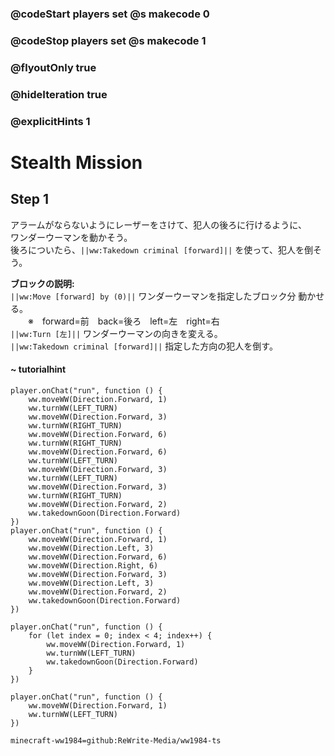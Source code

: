 ### @codeStart players set @s makecode 0
### @codeStop players set @s makecode 1

### @flyoutOnly true
### @hideIteration true
### @explicitHints 1

# Stealth Mission

## Step 1
アラームがならないようにレーザーをさけて、犯人の後ろに行けるように、  
ワンダーウーマンを動かそう。  
後ろについたら、``||ww:Takedown criminal [forward]||`` を使って、犯人を倒そう。
  
**ブロックの説明:**  
``||ww:Move [forward] by (0)||`` ワンダーウーマンを指定したブロック分 動かせる。  
　　※　forward=前　back=後ろ　left=左　right=右  
``||ww:Turn [左]||`` ワンダーウーマンの向きを変える。  
``||ww:Takedown criminal [forward]||`` 指定した方向の犯人を倒す。

#### ~ tutorialhint 
```blocks
player.onChat("run", function () {
    ww.moveWW(Direction.Forward, 1)
    ww.turnWW(LEFT_TURN)
    ww.moveWW(Direction.Forward, 3)
    ww.turnWW(RIGHT_TURN)
    ww.moveWW(Direction.Forward, 6)
    ww.turnWW(RIGHT_TURN)
    ww.moveWW(Direction.Forward, 6)
    ww.turnWW(LEFT_TURN)
    ww.moveWW(Direction.Forward, 3)
    ww.turnWW(LEFT_TURN)
    ww.moveWW(Direction.Forward, 3)
    ww.turnWW(RIGHT_TURN)
    ww.moveWW(Direction.Forward, 2)
    ww.takedownGoon(Direction.Forward)
})
player.onChat("run", function () {
    ww.moveWW(Direction.Forward, 1)
    ww.moveWW(Direction.Left, 3)
    ww.moveWW(Direction.Forward, 6)
    ww.moveWW(Direction.Right, 6)
    ww.moveWW(Direction.Forward, 3)
    ww.moveWW(Direction.Left, 3)
    ww.moveWW(Direction.Forward, 2)
    ww.takedownGoon(Direction.Forward)
})
```

```ghost
player.onChat("run", function () {
    for (let index = 0; index < 4; index++) {
        ww.moveWW(Direction.Forward, 1)
        ww.turnWW(LEFT_TURN)
        ww.takedownGoon(Direction.Forward)
    }
})
```
```template
player.onChat("run", function () {
    ww.moveWW(Direction.Forward, 1)
    ww.turnWW(LEFT_TURN)
})
```
```package
minecraft-ww1984=github:ReWrite-Media/ww1984-ts
```